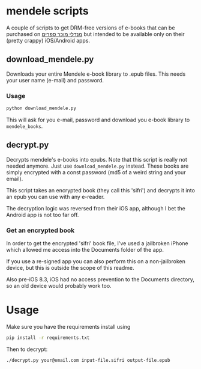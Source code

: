 # mendele scripts
A couple of scripts to get DRM-free versions of e-books that can be purchased on [מנדלי מוכר ספרים](https://mendele.co.il) but intended to be available only on their (pretty crappy) iOS/Android apps.

## download_mendele.py
Downloads your entire Mendele e-book library to .epub files.
This needs your user name (e-mail) and password.

### Usage
```bash
python download_mendele.py 
```
This will ask for you e-mail, password and download you e-book library to `mendele_books`.

## decrypt.py
Decrypts mendele's e-books into epubs. Note that this script is really not needed anymore. Just use `download_mendele.py` instead.
These books are simply encrypted with a const password (md5 of a weird string and your email).

This script takes an encrypted book (they call this 'sifri') and decrypts it into an epub you can use with any e-reader.

The decryption logic was reversed from their iOS app, although I bet the Android app is not too far off.

### Get an encrypted book
In order to get the encrypted 'sifri' book file, I've used a jailbroken iPhone which allowed me access into the Documents folder of the app.

If you use a re-signed app you can also perform this on a non-jailbroken device, but this is outside the scope of this readme.

Also pre-iOS 8.3, iOS had no access prevention to the Documents directory, so an old device would probably work too.

# Usage
Make sure you have the requirements install using
```bash
pip install -r requirements.txt
```

Then to decrypt:
```bash
./decrypt.py your@email.com input-file.sifri output-file.epub
```
